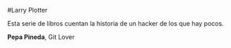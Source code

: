 #Larry Plotter

Esta serie de libros cuentan la historia de un hacker de los que hay pocos.

**Pepa Pineda**, Git Lover 

